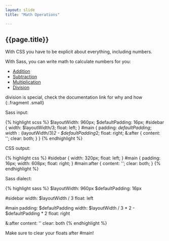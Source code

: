 ```yaml
---
layout: slide
title: "Math Operations"

---
```


<section>

## {{page.title}}

<div class="left-align go-wide">

With CSS you have to be explicit about everything, including numbers.

<div class="fragment">

With Sass, you can write math to calculate numbers for you:

* [Addition](http://sass-lang.com/docs/yardoc/file.SASS_REFERENCE.html#number_operations)
* [Subtraction](http://sass-lang.com/docs/yardoc/file.SASS_REFERENCE.html#number_operations)
* [Multiplication](http://sass-lang.com/docs/yardoc/file.SASS_REFERENCE.html#number_operations)
* [Division](http://sass-lang.com/docs/yardoc/file.SASS_REFERENCE.html#division-and-slash)

</div>

</div>

division is special, check the documentation link for why and how
{:.fragment .small}

</section>

<section>

Sass input:

{% highlight scss %}
$layoutWidth: 960px;
$defaultPadding: 16px;
#sidebar {
  width: $layoutWidth/3;
  float: left;
}
#main {
  padding: $defaultPadding;
  width: ($layoutWidth/3)*2 - $defaultPadding*2;
  float: right;
  &:after {
    content: '';
    clear: both;
  }
}
{% endhighlight %}

</section>

<section>

CSS output:

{% highlight css %}
#sidebar {
  width: 320px;
  float: left; }
#main {
  padding: 16px;
  width: 608px;
  float: right; }
#main:after {
  content: '';
  clear: both; }
{% endhighlight %}

</section>

<aside class="notes">

Sass dialect:


{% highlight sass %}
$layoutWidth: 960px
$defaultPadding: 16px

#sidebar
  width: $layoutWidth / 3
  float: left

#main
  padding: $defaultPadding
  width: $layoutWidth / 3 * 2 - $defaultPadding * 2
  float: right

  &:after
    content: ''
    clear: both
{% endhighlight %}

Make sure to clear your floats after #main!


</aside>

